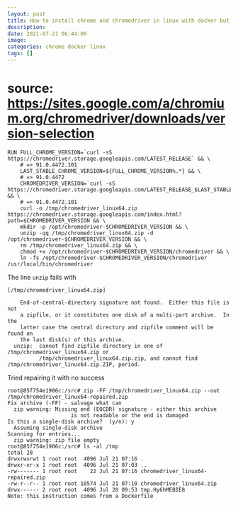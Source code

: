 ```yaml
---
layout: post
title: How to install chrome and chromedriver in linux with docker but fail
description:
date: 2021-07-21 06:44:00
image:
categories: chrome docker linux
tags: []
---
```


# source: https://sites.google.com/a/chromium.org/chromedriver/downloads/version-selection

    RUN FULL_CHROME_VERSION=`curl -sS https://chromedriver.storage.googleapis.com/LATEST_RELEASE` && \
        # => 91.0.4472.101
        LAST_STABLE_CHROME_VERSION=${FULL_CHROME_VERSION%.*} && \
        # => 91.0.4472
        CHROMEDRIVER_VERSION=`curl -sS https://chromedriver.storage.googleapis.com/LATEST_RELEASE_$LAST_STABLE_CHROME_VERSION` && \
        # => 91.0.4472.101
        curl -o /tmp/chromedriver_linux64.zip https://chromedriver.storage.googleapis.com/index.html?path=$CHROMEDRIVER_VERSION && \
        mkdir -p /opt/chromedriver-$CHROMEDRIVER_VERSION && \
        unzip -qq /tmp/chromedriver_linux64.zip -d /opt/chromedriver-$CHROMEDRIVER_VERSION && \
        rm /tmp/chromedriver_linux64.zip && \
        chmod +x /opt/chromedriver-$CHROMEDRIVER_VERSION/chromedriver && \
        ln -fs /opt/chromedriver-$CHROMEDRIVER_VERSION/chromedriver /usr/local/bin/chromedriver

The line `unzip` fails with

    [/tmp/chromedriver_linux64.zip]

        End-of-central-directory signature not found.  Either this file is not
        a zipfile, or it constitutes one disk of a multi-part archive.  In the
        latter case the central directory and zipfile comment will be found on
        the last disk(s) of this archive.
      unzip:  cannot find zipfile directory in one of /tmp/chromedriver_linux64.zip or
              /tmp/chromedriver_linux64.zip.zip, and cannot find /tmp/chromedriver_linux64.zip.ZIP, period.

Tried repairing it with no success

    root@85f754e1906c:/src# zip -FF /tmp/chromedriver_linux64.zip --out /tmp/chromedriver_linux64-repaired.zip
    Fix archive (-FF) - salvage what can
      zip warning: Missing end (EOCDR) signature - either this archive
                        is not readable or the end is damaged
    Is this a single-disk archive?  (y/n): y
      Assuming single-disk archive
    Scanning for entries...
      zip warning: zip file empty
    root@85f754e1906c:/src# ls -al /tmp
    total 28
    drwxrwxrwt 1 root root  4096 Jul 21 07:16 .
    drwxr-xr-x 1 root root  4096 Jul 21 07:03 ..
    -rw------- 1 root root    22 Jul 21 07:16 chromedriver_linux64-repaired.zip
    -rw-r--r-- 1 root root 10574 Jul 21 07:10 chromedriver_linux64.zip
    drwx------ 2 root root  4096 Jul 20 09:53 tmp.Hy6hMEBIE8
    Note: this instruction comes from a Dockerfile
